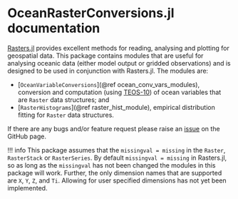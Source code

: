 # OceanRasterConversions.jl documentation

[Rasters.jl](https://rafaqz.github.io/Rasters.jl/dev/) provides excellent methods for reading, analysing and plotting for geospatial data.
This package contains modules that are useful for analysing oceanic data (either model output or gridded observations) and is designed to be used in conjunction with Rasters.jl.
The modules are:

- [`OceanVariableConversions`](@ref ocean_conv_vars_modules), conversion and computation (using [TEOS-10](https://www.teos-10.org/pubs/gsw/html/gsw_front_page.html)) of ocean variables that are `Raster` data structures; and
- [`RasterHistograms`](@ref raster_hist_module), empirical distribution fitting for `Raster` data structures.

If there are any bugs and/or feature request please raise an [issue](https://github.com/jbisits/OceanRasterConversions.jl/issues) on the GitHub page.

!!! info
    This package assumes that the `missingval = missing` in the `Raster`, `RasterStack` or `RasterSeries`.
    By default `missingval = missing` in Rasters.jl, so as long as the `missingval` has not been changed the modules in this package will work.
    Further, the only dimension names that are supported are `X`, `Y`, `Z`, and `Ti`.
    Allowing for user specified dimensions has not yet been implemented.
